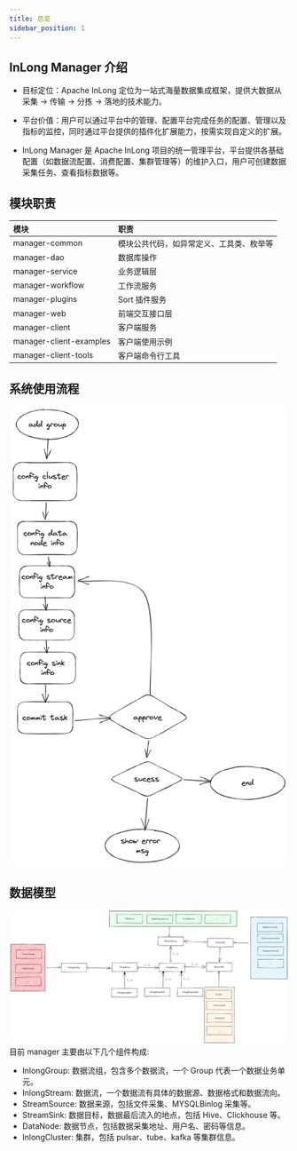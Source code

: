 ```yaml
---
title: 总览
sidebar_position: 1
---
```


## InLong Manager 介绍

- 目标定位：Apache InLong 定位为一站式海量数据集成框架，提供大数据从采集 -> 传输 -> 分拣 -> 落地的技术能力。

- 平台价值：用户可以通过平台中的管理、配置平台完成任务的配置、管理以及指标的监控，同时通过平台提供的插件化扩展能力，按需实现自定义的扩展。

- InLong Manager 是 Apache InLong 项目的统一管理平台，平台提供各基础配置（如数据流配置、消费配置、集群管理等）的维护入口，用户可创建数据采集任务、查看指标数据等。 


## 模块职责

| 模块 | 职责 |
| :-----| :---- |
| manager-common | 模块公共代码，如异常定义、工具类、枚举等 |
| manager-dao | 数据库操作 |
| manager-service | 业务逻辑层 |
| manager-workflow | 工作流服务 |
| manager-plugins | Sort 插件服务 |
| manager-web | 前端交互接口层 |
| manager-client | 客户端服务 |
| manager-client-examples | 客户端使用示例 |
| manager-client-tools | 客户端命令行工具 |

## 系统使用流程

![](img/interactive.png)

## 数据模型
![](img/data_model.png)
目前 manager 主要由以下几个组件构成:
- InlongGroup: 数据流组，包含多个数据流，一个 Group 代表一个数据业务单元。
- InlongStream: 数据流，一个数据流有具体的数据源、数据格式和数据流向。
- StreamSource: 数据来源，包括文件采集、MYSQLBinlog 采集等。
- StreamSink: 数据目标，数据最后流入的地点，包括 Hive、Clickhouse 等。
- DataNode: 数据节点，包括数据采集地址、用户名、密码等信息。
- InlongCluster: 集群，包括 pulsar、tube、kafka 等集群信息。
